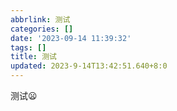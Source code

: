 ```yaml
---
abbrlink: 测试
categories: []
date: '2023-09-14 11:39:32'
tags: []
title: 测试
updated: 2023-9-14T13:42:51.640+8:0
---
```

测试😦
